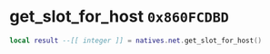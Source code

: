 # get_slot_for_host `0x860FCDBD`

```lua
local result --[[ integer ]] = natives.net.get_slot_for_host()
```